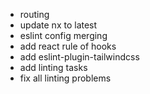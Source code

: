 -   routing
-   update nx to latest
-   eslint config merging
-   add react rule of hooks
-   add eslint-plugin-tailwindcss
-   add linting tasks
-   fix all linting problems
